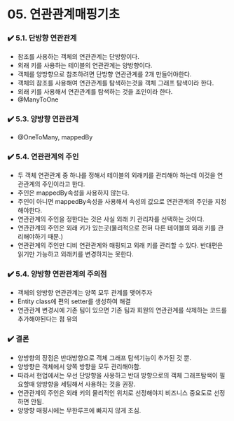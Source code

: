 # 05. 연관관계매핑기초

### ✔️ 5.1. 단방향 연관관계
- 참조를 사용하는 객체의 연관관계는 단방향이다.
- 외래 키를 사용하는 테이블의 연관관계는 양방향이다.
- 객체를 양방향으로 참조하려면 단방향 연관관계를 2개 만들어야한다.
- 객체의 참조를 사용해여 연관관계를 탐색하는것을 객체 그래프 탐색이라 한다.
- 외래 키를 사용해서 연관관계를 탐색하는 것을 조인이라 한다.
- @ManyToOne

### ✔️ 5.3. 양방향 연관관계
- @OneToMany, mappedBy

### ✔️ 5.4. 연관관계의 주인
- 두 객체 연관관계 중 하나를 정해서 테이블의 외래키를 관리해야 하는데 이것을 연관관계의 주인이라고 한다.
- 주인은 mappedBy속성을 사용하지 않는다.
- 주인이 아니면 mappedBy속성을 사용해서 속성의 값으로 연관관계의 주인을 지정해야한다.
- 연관관계의 주인을 정한다는 것은 사실 외래 키 관리자를 선택하는 것이다.
- 연관관계의 주인은 외래 키가 있는곳(물리적으로 전혀 다른 테이블의 외래 키를 관리해야하기 때문.)
- 연관관계의 주인만 디비 연관관계와 매핑되고 외래 키를 관리할 수 있다. 반대편은 읽기만 가능하고 외래키를 변경하지는 못한다.

### ✔️ 5.4. 양방향 연관관계의 주의점
- 객체의 양방향 연관관계는 양쪽 모두 관계를 맺어주자
- Entity class에 편의 setter를 생성하여 해결
- 연관관계 변경시에 기존 팀이 있으면 기존 팀과 회원의 연관관계를 삭제하는 코드를 추가해야된다는 점 유의

### ✔️ 결론
- 양방향의 장점은 반대방향으로 객체 그래프 탐색기능이 추가된 것 뿐.
- 양방향은 객체에서 양쪽 방향을 모두 관리해야함.
- 따라서 현업에서는 우선 단방향을 사용하고 반대 방향으로의 객체 그래프탐색이 필요할때 양방향을 세팅해서 사용하는 것을 권장.
- 연관관계의 주인은 외래 키의 물리적인 위치로 선정해야지 비즈니스 중요도로 선정하면 안됨.
- 양방향 매핑시에는 무한루프에 빠지지 않게 조심.



